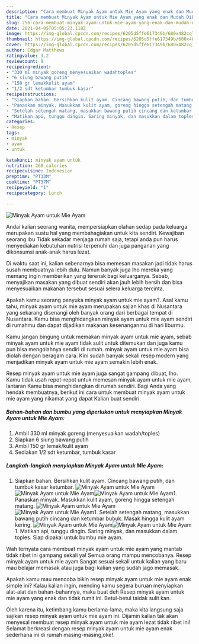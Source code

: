 ```yaml
---
description: "Cara membuat Minyak Ayam untuk Mie Ayam yang enak dan Mudah Dibuat"
title: "Cara membuat Minyak Ayam untuk Mie Ayam yang enak dan Mudah Dibuat"
slug: 256-cara-membuat-minyak-ayam-untuk-mie-ayam-yang-enak-dan-mudah-dibuat
date: 2021-04-05T05:05:23.118Z
image: https://img-global.cpcdn.com/recipes/6205d5ffe617349b/680x482cq70/minyak-ayam-untuk-mie-ayam-foto-resep-utama.jpg
thumbnail: https://img-global.cpcdn.com/recipes/6205d5ffe617349b/680x482cq70/minyak-ayam-untuk-mie-ayam-foto-resep-utama.jpg
cover: https://img-global.cpcdn.com/recipes/6205d5ffe617349b/680x482cq70/minyak-ayam-untuk-mie-ayam-foto-resep-utama.jpg
author: Edgar Matthews
ratingvalue: 3.2
reviewcount: 9
recipeingredient:
- "330 ml minyak goreng menyesuaikan wadahtoples"
- "6 siung bawang putih"
- "150 gr lemakkulit ayam"
- "1/2 sdt ketumbar tumbuk kasar"
recipeinstructions:
- "Siapkan bahan. Bersihkan kulit ayam. Cincang bawang putih, dan tumbuk kasar ketumbar."
- "Panaskan minyak. Masukkan kulit ayam, goreng hingga setengah matang."
- "Setelah setengah matang, masukkan bawang putih cincang dan ketumbar bubuk. Masak hingga kulit ayam kering."
- "Matikan api, tunggu dingin. Saring minyak, dan masukkan dalam toples. Siap dipakai untuk bumbu mie ayam."
categories:
- Resep
tags:
- minyak
- ayam
- untuk

katakunci: minyak ayam untuk 
nutrition: 268 calories
recipecuisine: Indonesian
preptime: "PT33M"
cooktime: "PT37M"
recipeyield: "1"
recipecategory: Lunch

---
```



![Minyak Ayam untuk Mie Ayam](https://img-global.cpcdn.com/recipes/6205d5ffe617349b/680x482cq70/minyak-ayam-untuk-mie-ayam-foto-resep-utama.jpg)

Andai kalian seorang wanita, mempersiapkan olahan sedap pada keluarga merupakan suatu hal yang membahagiakan untuk kita sendiri. Kewajiban seorang ibu Tidak sekadar menjaga rumah saja, tetapi anda pun harus menyediakan kebutuhan nutrisi terpenuhi dan juga panganan yang dikonsumsi anak-anak harus lezat.

Di waktu  saat ini, kalian sebenarnya bisa memesan masakan jadi tidak harus susah membuatnya lebih dulu. Namun banyak juga lho mereka yang memang ingin memberikan yang terenak bagi keluarganya. Sebab, menyajikan masakan yang dibuat sendiri akan jauh lebih bersih dan bisa menyesuaikan makanan tersebut sesuai selera keluarga tercinta. 



Apakah kamu seorang penyuka minyak ayam untuk mie ayam?. Asal kamu tahu, minyak ayam untuk mie ayam merupakan sajian khas di Nusantara yang sekarang disenangi oleh banyak orang dari berbagai tempat di Nusantara. Kamu bisa menghidangkan minyak ayam untuk mie ayam sendiri di rumahmu dan dapat dijadikan makanan kesenanganmu di hari liburmu.

Kamu jangan bingung untuk memakan minyak ayam untuk mie ayam, sebab minyak ayam untuk mie ayam tidak sulit untuk ditemukan dan juga kamu pun bisa mengolahnya sendiri di rumah. minyak ayam untuk mie ayam bisa diolah dengan beragam cara. Kini sudah banyak sekali resep modern yang menjadikan minyak ayam untuk mie ayam semakin lebih enak.

Resep minyak ayam untuk mie ayam juga sangat gampang dibuat, lho. Kamu tidak usah repot-repot untuk memesan minyak ayam untuk mie ayam, lantaran Kamu bisa menghidangkan di rumah sendiri. Bagi Anda yang hendak membuatnya, berikut ini cara untuk membuat minyak ayam untuk mie ayam yang nikamat yang dapat Kalian buat sendiri.

<!--inarticleads1-->

##### Bahan-bahan dan bumbu yang diperlukan untuk menyiapkan Minyak Ayam untuk Mie Ayam:

1. Ambil 330 ml minyak goreng (menyesuaikan wadah/toples)
1. Siapkan 6 siung bawang putih
1. Ambil 150 gr lemak/kulit ayam
1. Sediakan 1/2 sdt ketumbar, tumbuk kasar




<!--inarticleads2-->

##### Langkah-langkah menyiapkan Minyak Ayam untuk Mie Ayam:

1. Siapkan bahan. Bersihkan kulit ayam. Cincang bawang putih, dan tumbuk kasar ketumbar.
<img src="https://img-global.cpcdn.com/steps/9e83fa095af25e75/160x128cq70/minyak-ayam-untuk-mie-ayam-langkah-memasak-1-foto.jpg" alt="Minyak Ayam untuk Mie Ayam"><img src="https://img-global.cpcdn.com/steps/3161aefda8e481e7/160x128cq70/minyak-ayam-untuk-mie-ayam-langkah-memasak-1-foto.jpg" alt="Minyak Ayam untuk Mie Ayam"><img src="https://img-global.cpcdn.com/steps/8175377c79adee98/160x128cq70/minyak-ayam-untuk-mie-ayam-langkah-memasak-1-foto.jpg" alt="Minyak Ayam untuk Mie Ayam">1. Panaskan minyak. Masukkan kulit ayam, goreng hingga setengah matang.
<img src="https://img-global.cpcdn.com/steps/d3cdc328054e74a1/160x128cq70/minyak-ayam-untuk-mie-ayam-langkah-memasak-2-foto.jpg" alt="Minyak Ayam untuk Mie Ayam"><img src="https://img-global.cpcdn.com/steps/58329a9e3fe85edf/160x128cq70/minyak-ayam-untuk-mie-ayam-langkah-memasak-2-foto.jpg" alt="Minyak Ayam untuk Mie Ayam">1. Setelah setengah matang, masukkan bawang putih cincang dan ketumbar bubuk. Masak hingga kulit ayam kering.
<img src="https://img-global.cpcdn.com/steps/38b75d8e22982aca/160x128cq70/minyak-ayam-untuk-mie-ayam-langkah-memasak-3-foto.jpg" alt="Minyak Ayam untuk Mie Ayam"><img src="https://img-global.cpcdn.com/steps/c9e789377783cc86/160x128cq70/minyak-ayam-untuk-mie-ayam-langkah-memasak-3-foto.jpg" alt="Minyak Ayam untuk Mie Ayam">1. Matikan api, tunggu dingin. Saring minyak, dan masukkan dalam toples. Siap dipakai untuk bumbu mie ayam.




Wah ternyata cara membuat minyak ayam untuk mie ayam yang mantab tidak ribet ini gampang sekali ya! Semua orang mampu mencobanya. Resep minyak ayam untuk mie ayam Sangat sesuai sekali untuk kalian yang baru mau belajar memasak atau juga bagi kalian yang sudah jago memasak.

Apakah kamu mau mencoba bikin resep minyak ayam untuk mie ayam enak simple ini? Kalau kalian ingin, mending kamu segera buruan menyiapkan alat-alat dan bahan-bahannya, maka buat deh Resep minyak ayam untuk mie ayam yang enak dan tidak rumit ini. Betul-betul taidak sulit kan. 

Oleh karena itu, ketimbang kamu berlama-lama, maka kita langsung saja sajikan resep minyak ayam untuk mie ayam ini. Dijamin kalian tak akan menyesal membuat resep minyak ayam untuk mie ayam lezat tidak ribet ini! Selamat berkreasi dengan resep minyak ayam untuk mie ayam enak sederhana ini di rumah masing-masing,oke!.


